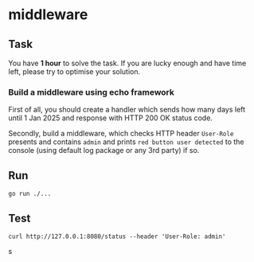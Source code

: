 # middleware

## Task

You have **1 hour** to solve the task. If you are lucky enough and have time left, please try to optimise your solution.

### Build a middleware using echo framework

First of all, you should create a handler which sends how many days left until 1 Jan 2025 and response with HTTP 200 OK
status code.

Secondly, build a middleware, which checks HTTP header `User-Role` presents and contains `admin` and
prints `red button user detected` to the console (using default log package or any 3rd party) if so.

## Run

```shell
go run ./...
```

## Test

```shell
curl http://127.0.0.1:8080/status --header 'User-Role: admin'
```
s